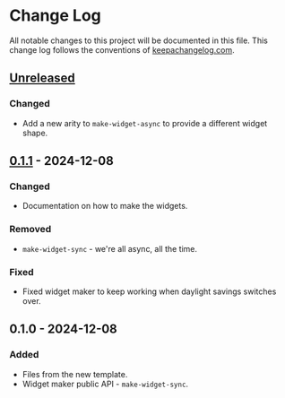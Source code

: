 # Change Log
All notable changes to this project will be documented in this file. This change log follows the conventions of [keepachangelog.com](http://keepachangelog.com/).

## [Unreleased]
### Changed
- Add a new arity to `make-widget-async` to provide a different widget shape.

## [0.1.1] - 2024-12-08
### Changed
- Documentation on how to make the widgets.

### Removed
- `make-widget-sync` - we're all async, all the time.

### Fixed
- Fixed widget maker to keep working when daylight savings switches over.

## 0.1.0 - 2024-12-08
### Added
- Files from the new template.
- Widget maker public API - `make-widget-sync`.

[Unreleased]: https://sourcehost.site/your-name/aoc2024/compare/0.1.1...HEAD
[0.1.1]: https://sourcehost.site/your-name/aoc2024/compare/0.1.0...0.1.1
